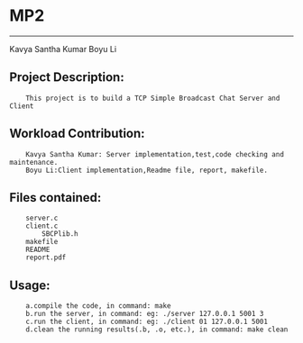# MP2
---

Kavya Santha Kumar
Boyu Li

Project Description:
---
		This project is to build a TCP Simple Broadcast Chat Server and Client

Workload Contribution:
---
		Kavya Santha Kumar: Server implementation,test,code checking and maintenance.
		Boyu Li:Client implementation,Readme file, report, makefile.

Files contained:
---
		server.c
		client.c
    		SBCPlib.h
		makefile
		README
		report.pdf
		
Usage:
---
		a.compile the code, in command: make
		b.run the server, in command: eg: ./server 127.0.0.1 5001 3
		c.run the client, in command: eg: ./client 01 127.0.0.1 5001
		d.clean the running results(.b, .o, etc.), in command: make clean
		

            

            
            
